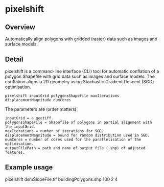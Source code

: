 # pixelshift

## Overview
Automatically align polygons with gridded (raster) data such as images and surface models.

## Detail
pixelshift is a command-line interface (CLI) tool for automatic conflation of a polygon Shapefile with grid data such as images and surface models. The conflation aligns a 2D geometry using Stochastic Gradient Descent (SGD) optimisation.

    pixelshift inputGrid polygonsShapefile maxIterations displacementMagnitude numCores

The parameters are (order matters):

    inputGrid = a geotiff.
    polygonsShapeFile = Shapefile of polygons in partial alignment with the inputGrid.  
    maxIterations = number of iterations for SGD.
    displacementMagnitude = bound for random distribution used in SGD.
    numCores = number of cores used for the parallelisation of the optimisation.
	outputFilePath = path and name of output file (.shp) of adjusted features.

## Example usage
pixelshift dsmSlopeFile.tif buildingPolygons.shp 100 2 4

